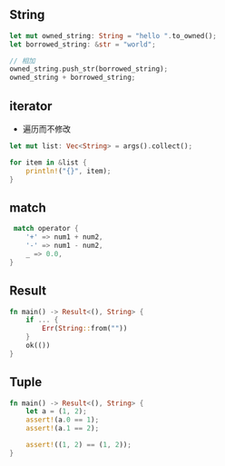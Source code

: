 ## String

```rs
let mut owned_string: String = "hello ".to_owned();
let borrowed_string: &str = "world";

// 相加
owned_string.push_str(borrowed_string);
owned_string + borrowed_string;

```

## iterator

- 遍历而不修改

```rs
let mut list: Vec<String> = args().collect();

for item in &list {
    println!("{}", item);
}
```

## match

```rs
 match operator {
    '+' => num1 + num2,
    '-' => num1 - num2,
    _ => 0.0,
}
```

## Result

```rs
fn main() -> Result<(), String> {
    if ... {
        Err(String::from(""))
    }
    ok(())
}
```

## Tuple

```rs
fn main() -> Result<(), String> {
    let a = (1, 2);
    assert!(a.0 == 1);
    assert!(a.1 == 2);

    assert!((1, 2) == (1, 2));
}
```
